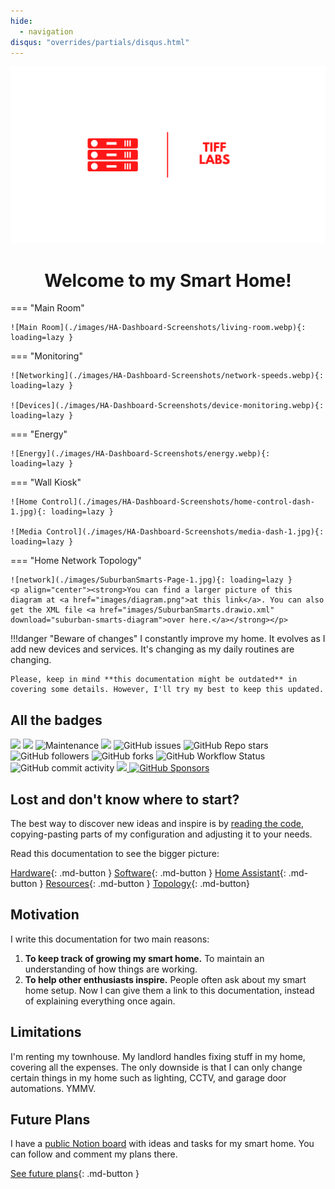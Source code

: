 ```yaml
---
hide:
  - navigation
disqus: "overrides/partials/disqus.html"
---
```


<a rel="me" style="display: none;" href="https://fosstodon.org/@tiff">Mastodon</a>

<p align="center">
  <img src="./images/labs.svg"/>
</p>

<h1 align="center">Welcome to my Smart Home!</h1>


=== "Main Room"

    ![Main Room](./images/HA-Dashboard-Screenshots/living-room.webp){: loading=lazy }

=== "Monitoring"

    ![Networking](./images/HA-Dashboard-Screenshots/network-speeds.webp){: loading=lazy }
    
    ![Devices](./images/HA-Dashboard-Screenshots/device-monitoring.webp){: loading=lazy }

=== "Energy"

    ![Energy](./images/HA-Dashboard-Screenshots/energy.webp){: loading=lazy }


=== "Wall Kiosk"

    ![Home Control](./images/HA-Dashboard-Screenshots/home-control-dash-1.jpg){: loading=lazy }
    
    ![Media Control](./images/HA-Dashboard-Screenshots/media-dash-1.jpg){: loading=lazy }

=== "Home Network Topology"

    ![network](./images/SuburbanSmarts-Page-1.jpg){: loading=lazy }
    <p align="center"><strong>You can find a larger picture of this diagram at <a href="images/diagram.png">at this link</a>. You can also get the XML file <a href="images/SuburbanSmarts.drawio.xml" download="suburban-smarts-diagram">over here.</a></strong></p>



<!-- prettier-ignore -->
!!!danger "Beware of changes"
    I constantly improve my home. It evolves as I add new devices and services. It's changing as my daily routines are changing.

    Please, keep in mind **this documentation might be outdated** in covering some details. However, I'll try my best to keep this updated.

## All the badges
<p>
  <img src="https://img.shields.io/github/last-commit/twhite96/SmartHome?color=%234af2a1&style=for-the-badge">
  <img src="https://img.shields.io/badge/HA-Version_10.3-41BDF5?style=for-the-badge&logo=homeassistant">
  <img alt="Maintenance" src="https://img.shields.io/maintenance/yes/2024?color=4af2a1&style=for-the-badge">
  <img src="https://img.shields.io/badge/License-Unlicense-blueviolet?style=for-the-badge" />
  <img alt="GitHub issues" src="https://img.shields.io/github/issues/twhite96/SuburbanSmarts?color=%234af2a1&style=for-the-badge">
  <img alt="GitHub Repo stars" src="https://img.shields.io/github/stars/twhite96/SuburbanSmarts?color=%23ff000f&style=for-the-badge">
  <img alt="GitHub followers" src="https://img.shields.io/github/followers/twhite96?color=%23ff0000&style=for-the-badge">
  <img alt="GitHub forks" src="https://img.shields.io/github/forks/twhite96/SuburbanSmarts?color=%23fa476f&style=for-the-badge">
  <img alt="GitHub Workflow Status" src="https://img.shields.io/github/actions/workflow/status/twhite96/SuburbanSmarts/ci.yml?branch=main&color=4AF2A1&style=for-the-badge"  >
  <!-- <img src="https://uptime.tifflabs.org/api/badge/1/status?upColor=%232ece9d&downColor=%23ff0000&pendingColor=%23eb64b9&maintenanceColor=%23b4dce7&style=for-the-badge" /> -->
  <img alt="GitHub commit activity" src="https://img.shields.io/github/commit-activity/w/twhite96/SuburbanSmarts?color=%234fbad6&style=for-the-badge">
  <a href="https://www.buymeacoffee.com/tiffanywhitedev">
    <img src="https://img.shields.io/badge/Buy_Me_A_Coffee-gray?style=for-the-badge&logo=buy-me-a-coffee&logoColor=fdd937" />
  </a>
  <a href="https://github.com/sponsors/twhite96/button">
    <img alt="GitHub Sponsors" src="https://img.shields.io/github/sponsors/twhite96?style=for-the-badge&logo=github&logoColor=black&label=Sponsor&labelColor=white&color=hotpink">
  </a>
</p>

## Lost and don't know where to start?

The best way to discover new ideas and inspire is by [reading the code][github-url], copying-pasting parts of my configuration and adjusting it to your needs.

Read this documentation to see the bigger picture:

[Hardware](./hardware){: .md-button }
[Software](./Software/overview){: .md-button }
[Home Assistant](./HomeAssistant/introduction){: .md-button }
[Resources](./resources){: .md-button }
[Topology](./topology){: .md-button}


## Motivation

I write this documentation for two main reasons:

1. **To keep track of growing my smart home.** To maintain an understanding of how things are working.
2. **To help other enthusiasts inspire.** People often ask about my smart home setup. Now I can give them a link to this documentation, instead of explaining everything once again.

## Limitations

I'm renting my townhouse. My landlord handles fixing stuff in my home, covering all the expenses. The only downside is that I can only change certain things in my home such as lighting, CCTV, and garage door automations. YMMV.

## Future Plans

I have a [public Notion board][notion] with ideas and tasks for my smart home. You can follow and comment my plans there.

[See future plans][notion]{: .md-button }




<!-- References -->

[notion]: https://tifflabs.notion.site/Home-Automation-Planner-a959620c46b74977a5209fdf6c2d3b40?pvs=4
[github-url]: https://github.com/twhite96/SuburbanSmarts
[denys-docs-url]: https://denysdovhan.com/smart-home
[macburys-docs]: https://macbury.github.io/SmartHouse/

